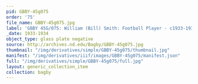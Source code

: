 ```yaml
---
pid: GBBY-45g075
order: '75'
file_name: GBBY-45g075.jpg
label: 'GBBY 45G/075: William (Bill) Smith: Football Player - c1933-1934'
_date: 1933-1934
object_type: glass plate negative
source: http://archives.nd.edu/Bagby/GBBY-45g075.jpg
thumbnail: "/img/derivatives/simple/GBBY-45g075/thumbnail.jpg"
manifest: "/img/derivatives/iiif/images/GBBY-45g075/manifest.json"
full: "/img/derivatives/simple/GBBY-45g075/full.jpg"
layout: generic_collection_item
collection: bagby
---
```

